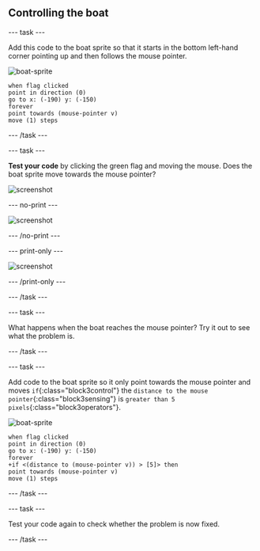 ## Controlling the boat

--- task ---

Add this code to the boat sprite so that it starts in the bottom left-hand corner pointing up and then follows the mouse pointer.

![boat-sprite](images/boat_resize.png)

```blocks3
when flag clicked
point in direction (0)
go to x: (-190) y: (-150)
forever
point towards (mouse-pointer v)
move (1) steps
```

--- /task ---

--- task ---

__Test your code__ by clicking the green flag and moving the mouse. Does the boat sprite move towards the mouse pointer?

 ![screenshot](images/boat-mouse.png)

--- no-print ---

 ![screenshot](images/boat-pointer-test-anim.gif)
 
--- /no-print ---

--- print-only ---

 ![screenshot](images/boat-pointer-test-anim.png)
 
--- /print-only ---

--- /task ---

--- task ---

What happens when the boat reaches the mouse pointer? Try it out to see what the problem is.

--- /task ---

--- task ---

Add code to the boat sprite so it only point towards the mouse pointer and moves `if`{:class="block3control"} the `distance to the mouse pointer`{:class="block3sensing"} is `greater than 5 pixels`{:class="block3operators"}.

![boat-sprite](images/boat_resize.png)

```blocks3
when flag clicked
point in direction (0)
go to x: (-190) y: (-150)
forever
+if <(distance to (mouse-pointer v)) > [5]> then
point towards (mouse-pointer v)
move (1) steps
```

--- /task ---

--- task ---

Test your code again to check whether the problem is now fixed.

--- /task ---

